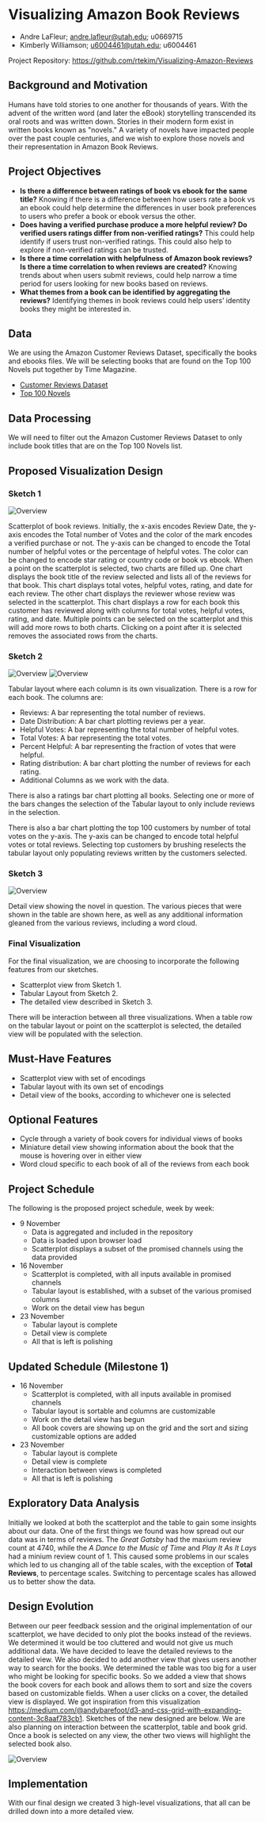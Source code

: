 # Visualizing Amazon Book Reviews
* Andre LaFleur; andre.lafleur@utah.edu; u0669715
* Kimberly Williamson; u6004461@utah.edu; u6004461

Project Repository: https://github.com/rtekim/Visualizing-Amazon-Reviews

## Background and Motivation

Humans have told stories to one another for thousands of years. With the advent of the written word (and later the eBook) storytelling transcended its oral roots and was written down. Stories in their modern form exist in written books known as "novels." A variety of novels have impacted people over the past couple centuries, and we wish to explore those novels and their representation in Amazon Book Reviews.

## Project Objectives
* **Is there a difference between ratings of book vs ebook for the same title?**
Knowing if there is a difference between how users rate a book vs an ebook could help determine the differences in user book preferences to users who prefer a book or ebook versus the other. 
* **Does having a verified purchase produce a more helpful review? Do verified users ratings differ from non-verified ratings?**
This could help identify if users trust non-verified ratings. This could also help to explore if non-verified ratings can be trusted. 
* **Is there a time correlation with helpfulness of Amazon book reviews? Is there a time correlation to when reviews are created?**
Knowing trends about when users submit reviews, could help narrow a time period for users looking for new books based on reviews.
* **What themes from a book can be identified by aggregating the reviews?**
Identifying themes in book reviews could help users’ identity books they might be interested in.

## Data

We are using the Amazon Customer Reviews Dataset, specifically the books and ebooks files. We will be selecting books that are found on the Top 100 Novels put together by Time Magazine. 

* [Customer Reviews Dataset](https://s3.amazonaws.com/amazon-reviews-pds/readme.html)
* [Top 100 Novels](http://entertainment.time.com/2005/10/16/all-time-100-novels/slide/all/)

## Data Processing

We will need to filter out the Amazon Customer Reviews Dataset to only include book titles that are on the Top 100 Novels list.

## Proposed Visualization Design

### Sketch 1

![Overview](figs/sketch1.png)

Scatterplot of book reviews. Initially, the x-axis encodes Review Date, the y-axis encodes the Total number of Votes and the color of the mark encodes a verified purchase or not. The y-axis can be changed to encode the Total number of helpful votes or the percentage of helpful votes. The color can be changed to encode star rating or country code or book vs ebook. When a point on the scatterplot is selected, two charts are filled up. One chart displays the book title of the review selected and lists all of the reviews for that book. This chart displays total votes, helpful votes, rating, and date for each review. The other chart displays the reviewer whose review was selected in the scatterplot. This chart displays a row for each book this customer has reviewed along with columns for total votes, helpful votes, rating, and date. Multiple points can be selected on the scatterplot and this will add more rows to both charts. Clicking on a point after it is selected removes the associated rows from the charts.

### Sketch 2

![Overview](figs/sketch2_1.jpg)
![Overview](figs/sketch2_2.jpg)

Tabular layout where each column is its own visualization. There is a row for each book. The columns are:
* Reviews: A bar representing the total number of reviews.
* Date Distribution: A bar chart plotting reviews per a year.
* Helpful Votes: A bar representing the total number of helpful votes.
* Total Votes: A bar representing the total votes.
* Percent Helpful: A bar representing the fraction of votes that were helpful.
* Rating distribution: A bar chart plotting the number of reviews for each rating.
* Additional Columns as we work with the data.

There is also a ratings bar chart plotting all books. Selecting one or more of the bars changes the selection of the Tabular layout to only include reviews in the selection.

There is also a bar chart plotting the top 100 customers by number of total votes on the y-axis. The y-axis can be changed to encode total helpful votes or total reviews. Selecting top customers by brushing reselects the tabular layout only populating reviews written by the customers selected. 

### Sketch 3

![Overview](figs/sketch3.jpg)

Detail view showing the novel in question. The various pieces that were shown in the table are shown here, as well as any additional information gleaned from the various reviews, including a word cloud.

### Final Visualization

For the final visualization, we are choosing to incorporate the following features from our sketches.
* Scatterplot view from Sketch 1.
* Tabular Layout from Sketch 2.
* The detailed view described in Sketch 3.

There will be interaction between all three visualizations. When a table row on the tabular layout or point on the scatterplot is selected, the detailed view will be populated with the selection.  

## Must-Have Features

* Scatterplot view with set of encodings
* Tabular layout with its own set of encodings
* Detail view of the books, according to whichever one is selected

## Optional Features

* Cycle through a variety of book covers for individual views of books
* Miniature detail view showing information about the book that the mouse is hovering over in either view
* Word cloud specific to each book of all of the reviews from each book

## Project Schedule

The following is the proposed project schedule, week by week:

* 9 November
	* Data is aggregated and included in the repository
	* Data is loaded upon browser load
	* Scatterplot displays a subset of the promised channels using the data provided
* 16 November
	* Scatterplot is completed, with all inputs available in promised channels
	* Tabular layout is established, with a subset of the various promised columns
	* Work on the detail view has begun
* 23 November
	* Tabular layout is complete
	* Detail view is complete
	* All that is left is polishing

## Updated Schedule (Milestone 1)

* 16 November
	* Scatterplot is completed, with all inputs available in promised channels
	* Tabular layout is sortable and columns are customizable
	* Work on the detail view has begun
	* All book covers are showing up on the grid and the sort and sizing customizable options are added
* 23 November
	* Tabular layout is complete
	* Detail view is complete
	* Interaction between views is completed
	* All that is left is polishing

## Exploratory Data Analysis

Initially we looked at both the scatterplot and the table to gain some insights about our data. One of the first things we found was how spread out our data was in terms of reviews. The *Great Gatsby* had the maxium review count at 4740, while the *A Dance to the Music of Time* and *Play It As It Lays* had a minium review count of 1. This caused some problems in our scales which led to us changing all of the table scales, with the exception of **Total Reviews**, to percentage scales. Switching to percentage scales has allowed us to better show the data. 

## Design Evolution

Between our peer feedback session and the original implementation of our scatterplot, we have decided to only plot the books instead of the reviews. We determined it would be too cluttered and would not give us much additional data. We have decided to leave the detailed reviews to the detailed view. 
We also decided to add another view that gives users another way to search for the books. We determined the table was too big for a user who might be looking for specific books. So we added a view that shows the book covers for each book and allows them to sort and size the covers based on customizable fields. When a user clicks on a cover, the detailed view is displayed. We got inspiration from this visualization https://medium.com/@andybarefoot/d3-and-css-grid-with-expanding-content-3c8aaf783cb1. Sketches of the new designed are below.
We are also planning on interaction between the scatterplot, table and book grid. Once a book is selected on any view, the other two views will highlight the selected book also.

![Overview](figs/sketch4.jpg)

## Implementation

With our final design we created 3 high-level visualizations, that all can be drilled down into a more detailed view. 
